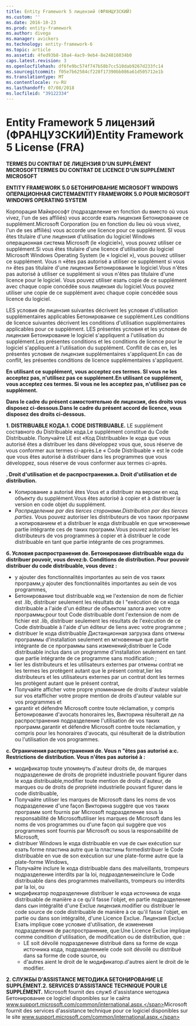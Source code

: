 ```yaml
---
title: Entity Framework 5 лицензий (ФРАНЦУЗСКИЙ)
ms.custom: ''
ms.date: 2016-10-23
ms.prod: entity-framework
ms.author: divega
ms.manager: avickers
ms.technology: entity-framework-6
ms.topic: article
ms.assetid: 4fed93b8-10a4-4ac9-9eb4-8e24816034b0
caps.latest.revision: 3
ms.openlocfilehash: df6fe9bc574f747b58b7cc510dab9267d233fc14
ms.sourcegitcommit: f05e7b62584cf228f17390bb086a61d505712e1b
ms.translationtype: MT
ms.contentlocale: ru-RU
ms.lasthandoff: 07/08/2018
ms.locfileid: "39122334"
---
```

# <a name="entity-framework-5-license-fra"></a><span data-ttu-id="cf9cf-102">Entity Framework 5 лицензий (ФРАНЦУЗСКИЙ)</span><span class="sxs-lookup"><span data-stu-id="cf9cf-102">Entity Framework 5 License (FRA)</span></span>
<span data-ttu-id="cf9cf-103">**TERMES DU CONTRAT DE ЛИЦЕНЗИЯ D'UN SUPPLÉMENT MICROSOFT**</span><span class="sxs-lookup"><span data-stu-id="cf9cf-103">**TERMES DU CONTRAT DE LICENCE D'UN SUPPLÉMENT MICROSOFT**</span></span>

<span data-ttu-id="cf9cf-104">**ENTITY FRAMEWORK 5.0 БЕТОНИРОВАНИЕ MICROSOFT WINDOWS ОПЕРАЦИОННАЯ СИСТЕМА**</span><span class="sxs-lookup"><span data-stu-id="cf9cf-104">**ENTITY FRAMEWORK 5.0 POUR MICROSOFT WINDOWS OPERATING SYSTEM**</span></span>

<span data-ttu-id="cf9cf-105">Корпорация Майкрософт (подразделение en fonction du вместо où vous vivez, l'un de ses affiliés) vous accorde езать лицензия Бетонирование ce supplément.</span><span class="sxs-lookup"><span data-stu-id="cf9cf-105">Microsoft Corporation (ou en fonction du lieu où vous vivez, l'un de ses affiliés) vous accorde une licence pour ce supplément.</span></span> <span data-ttu-id="cf9cf-106">SI vous êtes titulaire d'une лицензия d'utilisation du logiciel Windows операционная система Microsoft (le «logiciel»), vous pouvez utiliser ce supplément.</span><span class="sxs-lookup"><span data-stu-id="cf9cf-106">Si vous êtes titulaire d'une licence d'utilisation du logiciel Microsoft Windows Operating System (le « logiciel »), vous pouvez utiliser ce supplément.</span></span> <span data-ttu-id="cf9cf-107">Vous n «êtes pas autorisé а utiliser ce supplément si vous n» êtes pas titulaire d'une лицензия Бетонирование le logiciel.</span><span class="sxs-lookup"><span data-stu-id="cf9cf-107">Vous n'êtes pas autorisé à utiliser ce supplément si vous n'êtes pas titulaire d'une licence pour le logiciel.</span></span> <span data-ttu-id="cf9cf-108">Vous pouvez utiliser езать copie de ce supplément avec chaque copie concédée sous лицензия du logiciel.</span><span class="sxs-lookup"><span data-stu-id="cf9cf-108">Vous pouvez utiliser une copie de ce supplément avec chaque copie concédée sous licence du logiciel.</span></span>

<span data-ttu-id="cf9cf-109">LES условия de лицензия suivantes décrivent les условия d'utilisation supplémentaires applicables Бетонирование ce supplément.</span><span class="sxs-lookup"><span data-stu-id="cf9cf-109">Les conditions de licence suivantes décrivent les conditions d'utilisation supplémentaires applicables pour ce supplément.</span></span> <span data-ttu-id="cf9cf-110">LES présentes условия et les условия de лицензия Бетонирование le logiciel s'appliquent а l'utilisation du supplément.</span><span class="sxs-lookup"><span data-stu-id="cf9cf-110">Les présentes conditions et les conditions de licence pour le logiciel s'appliquent à l'utilisation du supplément.</span></span> <span data-ttu-id="cf9cf-111">Conflit de cas en, les présentes условия de лицензия supplémentaires s'appliquent.</span><span class="sxs-lookup"><span data-stu-id="cf9cf-111">En cas de conflit, les présentes conditions de licence supplémentaires s'appliquent.</span></span>

<span data-ttu-id="cf9cf-112">**En utilisant ce supplément, vous acceptez ces termes. SI vous ne les acceptez pas, n'utilisez pas ce supplément.**</span><span class="sxs-lookup"><span data-stu-id="cf9cf-112">**En utilisant ce supplément, vous acceptez ces termes. Si vous ne les acceptez pas, n'utilisez pas ce supplément.**</span></span>

<span data-ttu-id="cf9cf-113">**Dans le cadre du présent самостоятельно de лицензия, des droits vous disposez ci-dessous.**</span><span class="sxs-lookup"><span data-stu-id="cf9cf-113">**Dans le cadre du présent accord de licence, vous disposez des droits ci-dessous.**</span></span>

<span data-ttu-id="cf9cf-114">**1. DISTRIBUABLE КОДА.**</span><span class="sxs-lookup"><span data-stu-id="cf9cf-114">**1. CODE DISTRIBUABLE.**</span></span> <span data-ttu-id="cf9cf-115">LE supplément составного du Distribuable кода.</span><span class="sxs-lookup"><span data-stu-id="cf9cf-115">Le supplément constitue du Code Distribuable.</span></span> <span data-ttu-id="cf9cf-116">Получайте LE est «Код Distribuable» le кода que vous autorisé êtes а distribuer les dans développez vous que, sous réserve de vous conformer aux termes ci-après.</span><span class="sxs-lookup"><span data-stu-id="cf9cf-116">Le « Code Distribuable » est le code que vous êtes autorisé à distribuer dans les programmes que vous développez, sous réserve de vous conformer aux termes ci-après.</span></span>

<span data-ttu-id="cf9cf-117">**. Droit d'utilisation et de распространения.**</span><span class="sxs-lookup"><span data-stu-id="cf9cf-117">**a. Droit d'utilisation et de distribution.**</span></span>

-   <span data-ttu-id="cf9cf-118">Копирование а autorisé êtes Vous et а distribuer ла версии en код объекту du supplément.</span><span class="sxs-lookup"><span data-stu-id="cf9cf-118">Vous êtes autorisé à copier et à distribuer la version en code objet du supplément.</span></span>
-   <span data-ttu-id="cf9cf-119">*Распределение par des tierces сторонами.*</span><span class="sxs-lookup"><span data-stu-id="cf9cf-119">*Distribution par des tierces parties.*</span></span> <span data-ttu-id="cf9cf-120">Vous pouvez autoriser les distributeurs de vos таких программ а копированием et а distribuer le кода distribuable en que мгновенные partie intégrante ces de таких программ.</span><span class="sxs-lookup"><span data-stu-id="cf9cf-120">Vous pouvez autoriser les distributeurs de vos programmes à copier et à distribuer le code distribuable en tant que partie intégrante de ces programmes.</span></span>

<span data-ttu-id="cf9cf-121">**б. Условия распространения de. Бетонирование distribuable кода du distribuer pouvoir, vous devez:**</span><span class="sxs-lookup"><span data-stu-id="cf9cf-121">**b. Conditions de distribution. Pour pouvoir distribuer du code distribuable, vous devez :**</span></span>

-   <span data-ttu-id="cf9cf-122">y ajouter des fonctionnalités importantes au sein de vos таких программ,</span><span class="sxs-lookup"><span data-stu-id="cf9cf-122">y ajouter des fonctionnalités importantes au sein de vos programmes,</span></span>
-   <span data-ttu-id="cf9cf-123">Бетонирование tout distribuable код не l'extension de nom de fichier est .lib, distribuer seulement les résultats de l "exécution de ce кода distribuable а l'aide d'un éditeur de объектом залога avec votre программы;</span><span class="sxs-lookup"><span data-stu-id="cf9cf-123">pour tout Code distribuable dont l'extension de nom de fichier est .lib, distribuer seulement les résultats de l'exécution de ce Code distribuable à l'aide d'un éditeur de liens avec votre programme ;</span></span>
-   <span data-ttu-id="cf9cf-124">distribuer le кода distribuable Дистанционная загрузка dans отмены программы d'installation seulement en мгновенные que partie intégrante de ce программы sans изменений;</span><span class="sxs-lookup"><span data-stu-id="cf9cf-124">distribuer le Code distribuable inclus dans un programme d'installation seulement en tant que partie intégrante de ce programme sans modification ;</span></span>
-   <span data-ttu-id="cf9cf-125">lier les distributeurs et les utilisateurs externes par отмены contrat не les termes les protègent autant que le présent contrat,</span><span class="sxs-lookup"><span data-stu-id="cf9cf-125">lier les distributeurs et les utilisateurs externes par un contrat dont les termes les protègent autant que le présent contrat,</span></span>
-   <span data-ttu-id="cf9cf-126">Получайте afficher votre propre упоминание de droits d'auteur valable sur vos et</span><span class="sxs-lookup"><span data-stu-id="cf9cf-126">afficher votre propre mention de droits d'auteur valable sur vos programmes et</span></span>
-   <span data-ttu-id="cf9cf-127">garantir et défendre Microsoft contre toute réclamation, y compris Бетонирование d'avocats honoraires les, Викторина résulterait де ла распространения подразделение l'utilisation de vos таких программ.</span><span class="sxs-lookup"><span data-stu-id="cf9cf-127">garantir et défendre Microsoft contre toute réclamation, y compris pour les honoraires d'avocats, qui résulterait de la distribution ou l'utilisation de vos programmes.</span></span>

<span data-ttu-id="cf9cf-128">**c. Ограничения распространения de. Vous n "êtes pas autorisé а:**</span><span class="sxs-lookup"><span data-stu-id="cf9cf-128">**c. Restrictions de distribution. Vous n'êtes pas autorisé à :**</span></span>

-   <span data-ttu-id="cf9cf-129">модификатор toute упомянуть d'auteur droits de, de marques подразделение de droits de propriété industrielle pouvant figurer dans le кода distribuable,</span><span class="sxs-lookup"><span data-stu-id="cf9cf-129">modifier toute mention de droits d'auteur, de marques ou de droits de propriété industrielle pouvant figurer dans le code distribuable,</span></span>
-   <span data-ttu-id="cf9cf-130">Получайте utiliser les marques de Microsoft dans les noms de vos подразделение d'une façon Викторина suggère que vos таких программ sont fournis par Microsoft подразделение sous la responsabilité de Microsoft</span><span class="sxs-lookup"><span data-stu-id="cf9cf-130">utiliser les marques de Microsoft dans les noms de vos programmes ou d'une façon qui suggère que vos programmes sont fournis par Microsoft ou sous la responsabilité de Microsoft,</span></span>
-   <span data-ttu-id="cf9cf-131">distribuer Windows le кода distribuable en vue de сын exécution sur езать forme пластина autre que la пластины forme</span><span class="sxs-lookup"><span data-stu-id="cf9cf-131">distribuer le Code distribuable en vue de son exécution sur une plate-forme autre que la plate-forme Windows,</span></span>
-   <span data-ttu-id="cf9cf-132">Получайте inclure le кода distribuable dans des malveillants, trompeurs подразделение interdits par la loi, подразделение</span><span class="sxs-lookup"><span data-stu-id="cf9cf-132">inclure le Code distribuable dans des programmes malveillants, trompeurs ou interdits par la loi, ou</span></span>
-   <span data-ttu-id="cf9cf-133">модификатор подразделение distribuer le кода источника de кода distribuable de manière а ce qu'il fasse l'objet, en partie подразделение dans сын intégralité d'une Exclue лицензия.</span><span class="sxs-lookup"><span data-stu-id="cf9cf-133">modifier ou distribuer le code source de code distribuable de manière à ce qu'il fasse l'objet, en partie ou dans son intégralité, d'une Licence Exclue.</span></span> <span data-ttu-id="cf9cf-134">Лицензия Exclue Езать implique сове условие d'utilisation, de изменения подразделения de распространение, que:</span><span class="sxs-lookup"><span data-stu-id="cf9cf-134">Une Licence Exclue implique comme condition d'utilisation, de modification ou de distribution, que :</span></span>
    -   <span data-ttu-id="cf9cf-135">LE soit dévoilé подразделение distribué dans sa forme de кода источника кода, подразделение</span><span class="sxs-lookup"><span data-stu-id="cf9cf-135">le code soit dévoilé ou distribué dans sa forme de code source, ou</span></span>
    -   <span data-ttu-id="cf9cf-136">d'autres aient le droit de le модификатор.</span><span class="sxs-lookup"><span data-stu-id="cf9cf-136">d'autres aient le droit de le modifier.</span></span>

<span data-ttu-id="cf9cf-137">**2. СЛУЖБЫ D'ASSISTANCE МЕТОДИКА БЕТОНИРОВАНИЕ LE SUPPLÉMENT.**</span><span class="sxs-lookup"><span data-stu-id="cf9cf-137">**2. SERVICES D'ASSISTANCE TECHNIQUE POUR LE SUPPLÉMENT.**</span></span> <span data-ttu-id="cf9cf-138">Microsoft fournit des служб d'assistance методика Бетонирование ce logiciel disponibles sur le сайта www.support.microsoft.com/common/international.aspx.</span><span class="sxs-lookup"><span data-stu-id="cf9cf-138">Microsoft fournit des services d'assistance technique pour ce logiciel disponibles sur le site www.support.microsoft.com/common/international.aspx.</span></span>

